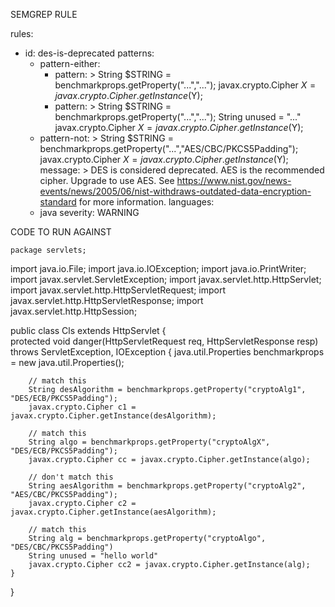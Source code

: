 SEMGREP RULE

rules:
  - id: des-is-deprecated
    patterns:
      - pattern-either:
        - pattern: >
            String $STRING = benchmarkprops.getProperty("...","...");
            javax.crypto.Cipher $X = javax.crypto.Cipher.getInstance($Y);
        - pattern: >
            String $STRING = benchmarkprops.getProperty("...","...");
            String unused = "..."
            javax.crypto.Cipher $X = javax.crypto.Cipher.getInstance($Y);
      - pattern-not: >
          String $STRING = benchmarkprops.getProperty("...","AES/CBC/PKCS5Padding");
          javax.crypto.Cipher $X = javax.crypto.Cipher.getInstance($Y);
    message: >
      DES is considered deprecated. AES is the recommended cipher.
      Upgrade to use AES.
      See https://www.nist.gov/news-events/news/2005/06/nist-withdraws-outdated-data-encryption-standard for more information.
    languages:
      - java
    severity: WARNING



CODE TO RUN AGAINST

    package servlets;

import java.io.File;
import java.io.IOException;
import java.io.PrintWriter;
import javax.servlet.ServletException;
import javax.servlet.http.HttpServlet;
import javax.servlet.http.HttpServletRequest;
import javax.servlet.http.HttpServletResponse;
import javax.servlet.http.HttpSession;

public class Cls extends HttpServlet
{  
    protected void danger(HttpServletRequest req, HttpServletResponse resp) throws ServletException, IOException {
        java.util.Properties benchmarkprops = new java.util.Properties();
        
        // match this
        String desAlgorithm = benchmarkprops.getProperty("cryptoAlg1", "DES/ECB/PKCS5Padding");
        javax.crypto.Cipher c1 = javax.crypto.Cipher.getInstance(desAlgorithm);
        
        // match this
        String algo = benchmarkprops.getProperty("cryptoAlgX", "DES/ECB/PKCS5Padding");
        javax.crypto.Cipher cc = javax.crypto.Cipher.getInstance(algo);

        // don't match this
        String aesAlgorithm = benchmarkprops.getProperty("cryptoAlg2", "AES/CBC/PKCS5Padding");
        javax.crypto.Cipher c2 = javax.crypto.Cipher.getInstance(aesAlgorithm);

        // match this
        String alg = benchmarkprops.getProperty("cryptoAlgo", "DES/CBC/PKCS5Padding")
        String unused = "hello world"
        javax.crypto.Cipher cc2 = javax.crypto.Cipher.getInstance(alg);
    }
} 